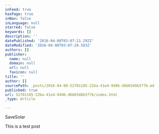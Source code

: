 ```yaml
---
inFeed: true
hasPage: true
inNav: false
inLanguage: null
starred: false
keywords: []
description: ''
datePublished: '2016-04-08T03:07:21.292Z'
dateModified: '2016-04-08T03:07:20.503Z'
authors: []
publisher:
  name: null
  domain: null
  url: null
  favicon: null
title: ''
author: []
sourcePath: _posts/2016-04-08-52701105-22ba-41e4-9496-d6b0348b5f76.md
published: true
url: 52701105-22ba-41e4-9496-d6b0348b5f76/index.html
_type: Article

---
```

SaveSolar 

This is a test post